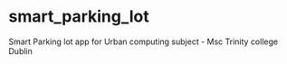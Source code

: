 # smart_parking_lot

Smart Parking lot app for Urban computing subject - Msc Trinity college Dublin
